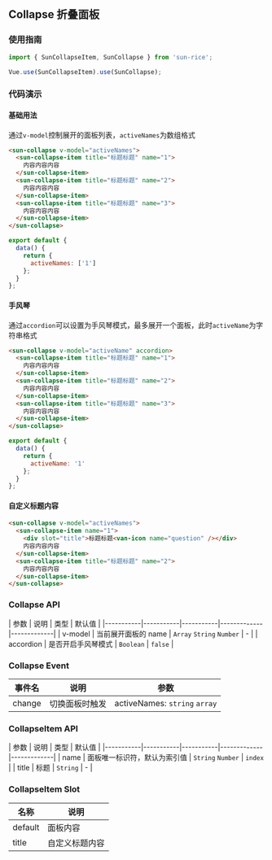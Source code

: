 ## Collapse 折叠面板

### 使用指南
``` javascript
import { SunCollapseItem, SunCollapse } from 'sun-rice';

Vue.use(SunCollapseItem).use(SunCollapse);
```

### 代码演示

#### 基础用法
通过`v-model`控制展开的面板列表，`activeNames`为数组格式

```html
<sun-collapse v-model="activeNames">
  <sun-collapse-item title="标题标题" name="1">
    内容内容内容
  </sun-collapse-item>
  <sun-collapse-item title="标题标题" name="2">
    内容内容内容
  </sun-collapse-item>
  <sun-collapse-item title="标题标题" name="3">
    内容内容内容
  </sun-collapse-item>
</sun-collapse>
```

``` javascript
export default {
  data() {
    return {
      activeNames: ['1']
    };
  }
};
```

#### 手风琴
通过`accordion`可以设置为手风琴模式，最多展开一个面板，此时`activeName`为字符串格式

```html
<sun-collapse v-model="activeName" accordion>
  <sun-collapse-item title="标题标题" name="1">
    内容内容内容
  </sun-collapse-item>
  <sun-collapse-item title="标题标题" name="2">
    内容内容内容
  </sun-collapse-item>
  <sun-collapse-item title="标题标题" name="3">
    内容内容内容
  </sun-collapse-item>
</sun-collapse>
```

``` javascript
export default {
  data() {
    return {
      activeName: '1'
    };
  }
};
```

#### 自定义标题内容

```html
<sun-collapse v-model="activeNames">
  <sun-collapse-item name="1">
    <div slot="title">标题标题<van-icon name="question" /></div>
    内容内容内容
  </sun-collapse-item>
  <sun-collapse-item title="标题标题" name="2">
    内容内容内容
  </sun-collapse-item>
</sun-collapse>
```



### Collapse API

| 参数 | 说明 | 类型 | 默认值 |
|-----------|-----------|-----------|-------------|-------------|
| v-model | 当前展开面板的 name | `Array` `String` `Number` | - |
| accordion | 是否开启手风琴模式 | `Boolean` | `false` |

### Collapse Event

| 事件名 | 说明 | 参数 |
|-----------|-----------|-----------|
| change | 切换面板时触发 | activeNames: `string` `array` |

### CollapseItem API

| 参数 | 说明 | 类型 | 默认值 |
|-----------|-----------|-----------|-------------|-------------|
| name | 面板唯一标识符，默认为索引值 | `String` `Number` | `index` |
| title | 标题 | `String` | - |


### CollapseItem Slot

| 名称 | 说明 |
|-----------|-----------|
| default | 面板内容 |
| title | 自定义标题内容 |
